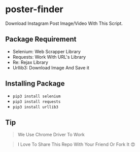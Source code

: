 # poster-finder
Download Instagram Post Image/Video With This Script.


## Package Requirement
+ Selenium: Web Scrapper Library
+ Requests: Work With URL's Library
+ Re: Rejax Library
+ Urllib3: Download Image And Save it


## Installing Package

+ ```pip3 install selenium```
+ ```pip3 install requests```
+ ```pip3 install urllib3```

## Tip

> We Use Chrome Driver To Work

> I Love To Share This Repo With Your Friend Or Fork It 😍

